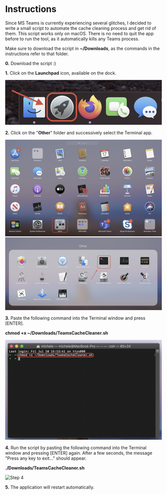 # Instructions

Since MS Teams is currently experiencing several glitches, I decided to write a small script to automate the cache cleaning process and get rid of them.
This script works only on macOS.
There is no need to quit the app before to run the tool, as it automatically kills any Teams process.

Make sure to download the script in __~/Downloads__, as the commands in the instructions refer to that folder.


__0.__ Download the script :)

__1.__ Click on the __Launchpad__ icon, available on the dock.

![Step 1](Images/1.png)

__2.__ Click on the "__Other__" folder and successively select the Terminal app.

![Step 2](Images/2.png)
![Step 2a](Images/3.png)

__3.__ Paste the following command into the Terminal window and press [ENTER].

__chmod +x ~/Downloads/TeamsCacheCleaner.sh__

![Step 3](Images/4.png)

__4.__ Run the script by pasting the following command into the Terminal window and pressing [ENTER] again.
       After a few seconds, the message "Press any key to exit..." should appear.
    
__./Downloads/TeamsCacheCleaner.sh__

![Step 4](Images/55.png)

__5.__ The application will restart automatically.
